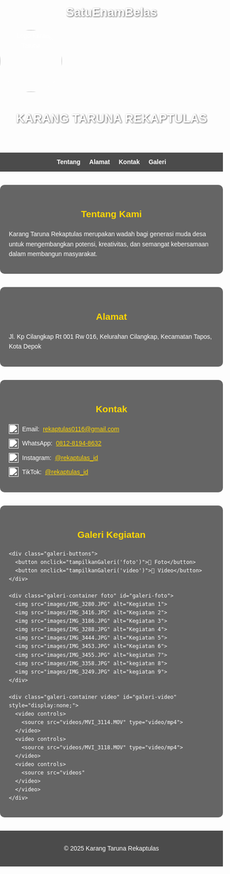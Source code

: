 # SatuEnamBelas
<!DOCTYPE html>
<html lang="id">
<head>
  <meta charset="UTF-8" />
  <meta name="viewport" content="width=device-width, initial-scale=1.0" />
  <title>Karang Taruna Rekaptulas</title>
  <style>
    /* ====== GAYA DASAR ====== */
    body {
      font-family: Tahoma, sans-serif;
      margin: 0;
      padding: 0;
      line-height: 1.6;
      color: #fff;
      background-image: url('images/IMG_20250902_142459[2].jpg');
      background-size: cover;
      background-position: center;
      background-attachment: fixed;
    }

    /* ====== HEADER ====== */
    header {
      display: flex;
      flex-direction: column;
      align-items: center;
      justify-content: center;
      background: rgba(0, 0, 0, 0.6);
      color: #fff;
      padding: 1.5rem 0;
    }

    .logo-container {
      width: 140px;
      height: 140px;
      overflow: hidden;
      border-radius: 50%;
      background: rgba(255,255,255,0.1);
      display: flex;
      justify-content: center;
      align-items: center;
      margin-bottom: 10px;
    }

    .logo {
      width: 100%;
      height: 100%;
      object-fit: cover;
    }

    h1 {
      text-align: center;
      font-size: 1.7rem;
      text-shadow: 1px 1px 3px rgba(0,0,0,0.7);
    }

    /* ====== NAVIGASI ====== */
    nav {
      display: flex;
      justify-content: center;
      background: rgba(0, 0, 0, 0.7);
      padding: 10px 0;
      gap: 20px;
      flex-wrap: wrap;
    }

    nav a {
      color: #fff;
      text-decoration: none;
      font-weight: bold;
      transition: color 0.3s;
    }

    nav a:hover {
      color: #ffd700;
    }

    /* ====== SECTION ====== */
    section {
      background: rgba(0, 0, 0, 0.6);
      margin: 30px auto;
      padding: 20px;
      max-width: 900px;
      border-radius: 10px;
      box-shadow: 0 0 10px rgba(255,255,255,0.2);
    }

    section h2 {
      text-align: center;
      color: #ffd700;
    }

    /* ====== GALERI ====== */
    .galeri-buttons {
      text-align: center;
      margin-bottom: 20px;
    }

    .galeri-buttons button {
      background: #ffd700;
      color: #000;
      border: none;
      padding: 10px 20px;
      margin: 0 10px;
      border-radius: 5px;
      font-weight: bold;
      cursor: pointer;
      transition: background 0.3s;
    }

    .galeri-buttons button:hover {
      background: #e0b800;
    }

    .galeri-container {
      display: grid;
      grid-template-columns: repeat(auto-fit, minmax(200px, 1fr));
      gap: 15px;
      justify-items: center;
    }

    .galeri-container img, .galeri-container video {
      width: 100%;
      height: 200px;
      border-radius: 10px;
      object-fit: cover;
      cursor: pointer;
      transition: transform 0.3s;
    }

    .galeri-container img:hover, .galeri-container video:hover {
      transform: scale(1.05);
    }

    /* ====== LIGHTBOX ====== */
    .lightbox {
      display: none;
      position: fixed;
      z-index: 999;
      left: 0;
      top: 0;
      width: 100%;
      height: 100%;
      background: rgba(0,0,0,0.9);
      justify-content: center;
      align-items: center;
    }

    .lightbox-content {
      max-width: 80%;
      max-height: 80%;
      border-radius: 10px;
    }

    .close {
      position: absolute;
      top: 20px;
      right: 40px;
      color: #fff;
      font-size: 40px;
      cursor: pointer;
    }

    /* ====== KONTAK ====== */
    #kontak ul {
      list-style: none;
      padding: 0;
    }

    #kontak li {
      margin-bottom: 10px;
      display: flex;
      align-items: center;
      gap: 8px;
    }

    .icon-sosmed {
      width: 22px;
      height: 22px;
      vertical-align: middle;
      filter: brightness(0) invert(1);
      transition: transform 0.2s, filter 0.3s;
    }

    .icon-sosmed:hover {
      transform: scale(1.1);
      filter: brightness(1) invert(0.2);
    }

    /* ====== FOOTER ====== */
    footer {
      text-align: center;
      padding: 15px;
      background: rgba(0, 0, 0, 0.7);
      color: #fff;
      margin-top: 20px;
    }

    a {
      color: #ffd700;
    }

    a:hover {
      text-decoration: underline;
    }

    /* RESPONSIVE */
    @media (max-width: 768px) {
      header {
        padding: 1rem;
      }
      .logo-container {
        width: 110px;
        height: 110px;
      }
      h1 {
        font-size: 1.3rem;
      }
    }
  </style>
</head>
<body>
  <header>
    <div class="logo-container">
      <img src="images/IMG_20250902_142459[2].jpg" alt="Logo Karang Taruna" class="logo" />
    </div>
    <h1>KARANG TARUNA REKAPTULAS</h1>
  </header>

  <nav>
    <a href="#tentang">Tentang</a>
    <a href="#alamat">Alamat</a>
    <a href="#kontak">Kontak</a>
    <a href="#galeri">Galeri</a>
  </nav>

  <section id="tentang">
    <h2>Tentang Kami</h2>
    <p>
      Karang Taruna Rekaptulas merupakan wadah bagi generasi muda desa untuk
      mengembangkan potensi, kreativitas, dan semangat kebersamaan dalam membangun masyarakat.
    </p>
  </section>

  <section id="alamat">
    <h2>Alamat</h2>
    <p>Jl. Kp Cilangkap Rt 001 Rw 016, Kelurahan Cilangkap, Kecamatan Tapos, Kota Depok</p>
  </section>

  <section id="kontak">
    <h2>Kontak</h2>
    <ul>
      <li>
        <img src="icons/email.png" class="icon-sosmed" alt="Email">
        Email: <a href="mailto:rekaptulas0116@gmail.com">rekaptulas0116@gmail.com</a>
      </li>
      <li>
        <img src="icons/whatsapp.png" class="icon-sosmed" alt="WhatsApp">
        WhatsApp: <a href="https://wa.me/6281281948632" target="_blank">0812-8194-8632</a>
      </li>
      <li>
        <img src="icons/instagram.png" class="icon-sosmed" alt="Instagram">
        Instagram: <a href="https://instagram.com/rekaptulas_id" target="_blank">@rekaptulas_id</a>
      </li>
      <li>
        <img src="icons/tiktok.png" class="icon-sosmed" alt="TikTok">
        TikTok: <a href="https://tiktok.com/@rekaptulas_id" target="_blank">@rekaptulas_id</a>
      </li>
    </ul>
  </section>

  <section id="galeri">
    <h2>Galeri Kegiatan</h2>

    <div class="galeri-buttons">
      <button onclick="tampilkanGaleri('foto')">📸 Foto</button>
      <button onclick="tampilkanGaleri('video')">🎥 Video</button>
    </div>

    <div class="galeri-container foto" id="galeri-foto">
      <img src="images/IMG_3280.JPG" alt="Kegiatan 1">
      <img src="images/IMG_3416.JPG" alt="Kegiatan 2">
      <img src="images/IMG_3186.JPG" alt="Kegiatan 3">
      <img src="images/IMG_3288.JPG" alt="Kegiatan 4">
      <img src="images/IMG_3444.JPG" alt="Kegiatan 5">
      <img src="images/IMG_3453.JPG" alt="Kegiatan 6">
      <img src="images/IMG_3455.JPG" alt="kegiatan 7">
      <img src="images/IMG_3358.JPG" alt="kegiatan 8">
      <img src="images/IMG_3249.JPG" alt="kegiatan 9">
    </div>

    <div class="galeri-container video" id="galeri-video" style="display:none;">
      <video controls>
        <source src="videos/MVI_3114.MOV" type="video/mp4">
      </video>
      <video controls>
        <source src="videos/MVI_3118.MOV" type="video/mp4">
      </video>
      <video controls>
        <source src="videos"
      </video>  
      </video>
    </div>
  </section>

  <footer>
    <p>© 2025 Karang Taruna Rekaptulas</p>
  </footer>

  <!-- LIGHTBOX -->
  <div id="lightbox" class="lightbox">
    <span class="close">&times;</span>
    <img class="lightbox-content" id="lightbox-img" alt="Foto diperbesar">
  </div>

  <script>
    // Lightbox
    const images = document.querySelectorAll('.galeri-container.foto img');
    const lightbox = document.getElementById('lightbox');
    const lightboxImg = document.getElementById('lightbox-img');
    const closeBtn = document.querySelector('.close');

    images.forEach(img => {
      img.addEventListener('click', () => {
        lightbox.style.display = 'flex';
        lightboxImg.src = img.src;
      });
    });

    closeBtn.addEventListener('click', () => {
      lightbox.style.display = 'none';
    });

    window.addEventListener('click', (e) => {
      if (e.target === lightbox) lightbox.style.display = 'none';
    });

    // Tombol Foto / Video
    function tampilkanGaleri(tipe) {
      const foto = document.getElementById('galeri-foto');
      const video = document.getElementById('galeri-video');

      if (tipe === 'foto') {
        foto.style.display = 'grid';
        video.style.display = 'none';
      } else {
        foto.style.display = 'none';
        video.style.display = 'grid';
      }
    }
  </script>
</body>
</html>
